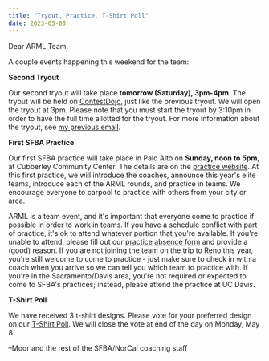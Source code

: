 ```yaml
---
title: "Tryout, Practice, T-Shirt Poll"
date: 2023-05-05
---
```


Dear ARML Team,

A couple events happening this weekend for the team:

**Second Tryout**

Our second tryout will take place **tomorrow (Saturday), 3pm-4pm**. 
The tryout will be held on [ContestDojo](https://contestdojo.com/), just like
the previous tryout. We will open the tryout at 3pm.  Please note that you must
start the tryout by 3:10pm in order to have the full time allotted for the
tryout. For more information about the tryout, see 
[my previous email](/news/season-2023/first-tryout/).

**First SFBA Practice**

Our first SFBA practice will take place in Palo Alto on **Sunday, noon to 5pm**,
at Cubberley Community Center. The details are on the [practice
website](/practices/).
At this first practice, we will introduce the coaches, announce this year's
elite teams, introduce each of the ARML rounds, and practice in teams. 
We encourage everyone to carpool to practice with others from your city or area.

ARML is a team event, and it's important that everyone come to practice if
possible in order to work in teams. If you have a schedule conflict with part of
practice, it's ok to attend whatever portion that you're available. If you're
unable to attend, please fill out our
[practice absence form](https://forms.gle/2ZYCyVhNGnKx5vY5A) and provide a
(good) reason. If you are not joining the team on the trip to Reno this year,
you're still welcome to come to practice - just make sure to check in with a
coach when you arrive so we can tell you which team to practice with. If you're
in the Sacramento/Davis area, you're not required or expected to come to SFBA's
practices; instead, please attend the practice at UC Davis.

**T-Shirt Poll**

We have received 3 t-shirt designs. Please vote for your preferred design on our
[T-Shirt
Poll](https://docs.google.com/forms/d/e/1FAIpQLSch9tnBx2cE6eceu4IsnakzgpYtlFRx_HIxln5txUDCn7IlPg/viewform). We will close the vote at end of the day on Monday, May 8. 

–Moor and the rest of the SFBA/NorCal coaching staff
